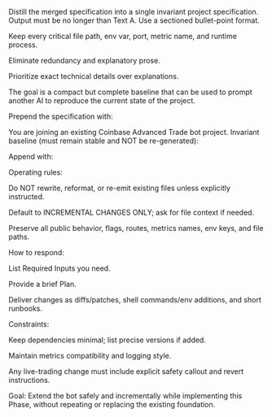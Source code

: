 Distill the merged specification into a single invariant project specification.
Output must be no longer than Text A.
Use a sectioned bullet-point format.

Keep every critical file path, env var, port, metric name, and runtime process.

Eliminate redundancy and explanatory prose.

Prioritize exact technical details over explanations.

The goal is a compact but complete baseline that can be used to prompt another AI to reproduce the current state of the project.

Prepend the specification with:

You are joining an existing Coinbase Advanced Trade bot project. Invariant baseline (must remain stable and NOT be re-generated):


Append with:

Operating rules:

Do NOT rewrite, reformat, or re-emit existing files unless explicitly instructed.

Default to INCREMENTAL CHANGES ONLY; ask for file context if needed.

Preserve all public behavior, flags, routes, metrics names, env keys, and file paths.

How to respond:

List Required Inputs you need.

Provide a brief Plan.

Deliver changes as diffs/patches, shell commands/env additions, and short runbooks.

Constraints:

Keep dependencies minimal; list precise versions if added.

Maintain metrics compatibility and logging style.

Any live-trading change must include explicit safety callout and revert instructions.

Goal:
Extend the bot safely and incrementally while implementing this Phase, without repeating or replacing the existing foundation.
